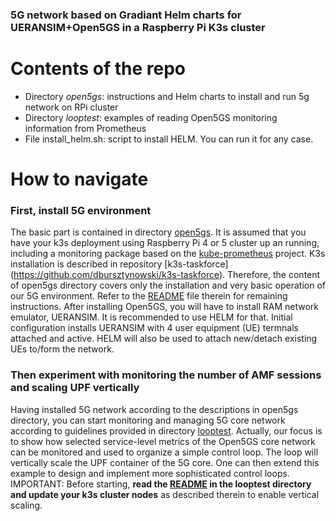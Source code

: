 ### 5G network based on Gradiant Helm charts for UERANSIM+Open5GS in a Raspberry Pi K3s cluster

# Contents of the repo

- Directory _open5gs_: instructions and Helm charts to install and run 5g network on RPi cluster
- Directory _looptest_: examples of reading Open5GS monitoring information from Prometheus
- File install_helm.sh: script to install HELM. You can run it for any case.

# How to navigate

### First, install 5G environment

The basic part is contained in directory [open5gs](./open5gs). It is assumed that you have your k3s deployment using Raspberry Pi 4 or 5 cluster up an running, including a monitoring package based on the [kube-prometheus](https://github.com/prometheus-operator/kube-prometheus) project. K3s installation is described in repository [k3s-taskforce\](https://github.com/dbursztynowski/k3s-taskforce). Therefore, the content of open5gs directory covers only the installation and very basic operation of our 5G environment. Refer to the [README](...) file therein for remaining instructions. After installing Open5GS, you will have to install RAM network emulator, UERANSIM. It is recommended to use HELM for that. Initial configuration installs UERANSIM with 4 user equipment (UE) termnals attached and active. HELM will also be used to attach new/detach existing UEs to/form the network.

### Then experiment with monitoring the number of AMF sessions and scaling UPF vertically

Having installed 5G network according to the descriptions in open5gs directory, you can start monitoring and managing 5G core network according to guidelines provided in directory [looptest](./looptest). Actually, our focus is to show how selected service-level metrics of the Open5GS core network can be monitored and used to organize a simple control loop. The loop will vertically scale the UPF container of the 5G core. One can then extend this example to design and implement more sophisticated control loops. IMPORTANT: Before starting, **read the [README](...) in the looptest directory and update your k3s cluster nodes** as described therein to enable vertical scaling.

